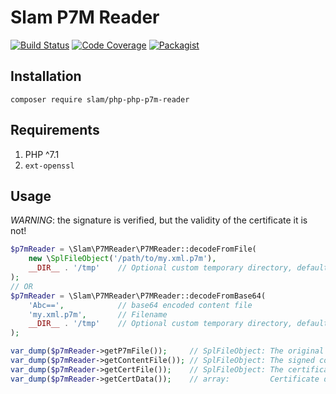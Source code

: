 # Slam P7M Reader

[![Build Status](https://travis-ci.org/Slamdunk/php-p7m-reader.svg?branch=master)](https://travis-ci.org/Slamdunk/php-p7m-reader)
[![Code Coverage](https://scrutinizer-ci.com/g/Slamdunk/php-p7m-reader/badges/coverage.png?b=master)](https://scrutinizer-ci.com/g/Slamdunk/php-p7m-reader/?branch=master)
[![Packagist](https://img.shields.io/packagist/v/slam/php-p7m-reader.svg)](https://packagist.org/packages/slam/php-p7m-reader)

## Installation

`composer require slam/php-php-p7m-reader`

## Requirements

1. PHP ^7.1
1. `ext-openssl`

## Usage

*WARNING*: the signature is verified, but the validity of the certificate it is not!

```php
$p7mReader = \Slam\P7MReader\P7MReader::decodeFromFile(
    new \SplFileObject('/path/to/my.xml.p7m'),
    __DIR__ . '/tmp'    // Optional custom temporary directory, defaults to sys_get_temp_dir()
);
// OR
$p7mReader = \Slam\P7MReader\P7MReader::decodeFromBase64(
    'Abc==',            // base64 encoded content file
    'my.xml.p7m',       // Filename
    __DIR__ . '/tmp'    // Optional custom temporary directory, defaults to sys_get_temp_dir()
);

var_dump($p7mReader->getP7mFile());     // SplFileObject: The original P7M
var_dump($p7mReader->getContentFile()); // SplFileObject: The signed content
var_dump($p7mReader->getCertFile());    // SplFileObject: The certificate
var_dump($p7mReader->getCertData());    // array:         Certificate data in openssl_x509_parse output format
```